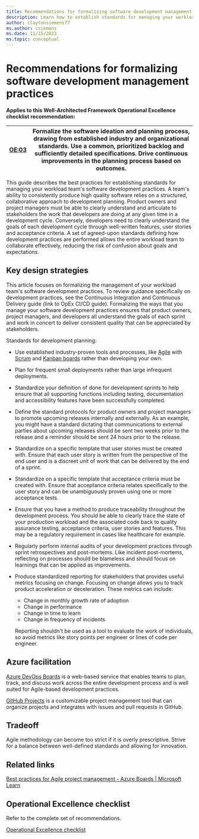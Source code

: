 ```yaml
---
title: Recommendations for formalizing software development management practices
description: Learn how to establish standards for managing your workload team's software development practices.
author: claytonsiemens77
ms.author: csiemens
ms.date: 11/15/2023
ms.topic: conceptual
---
```


# Recommendations for formalizing software development management practices

**Applies to this Well-Architected Framework Operational Excellence checklist recommendation:** 

|[OE:03](checklist.md)| Formalize the software ideation and planning process, drawing from established industry and organizational standards. Use a common, prioritized backlog and sufficiently detailed specifications. Drive continuous improvements in the planning process based on outcomes. | 
|---|---| 

This guide describes the best practices for establishing standards for managing your workload team's software development practices. A team's ability to consistently produce high quality software relies on a structured, collaborative approach to development planning. Product owners and project managers must be able to clearly understand and articulate to stakeholders the work that developers are doing at any given time in a development cycle. Conversely, developers need to clearly understand the goals of each development cycle through well-written features, user stories and acceptance criteria. A set of agreed-upon standards defining how development practices are performed allows the entire workload team to collaborate effectively, reducing the risk of confusion about goals and expectations.

## Key design strategies

This article focuses on formalizing the management of your workload team's software development practices. To review guidance specifically on development practices, see the Continuous Integration and Continuous Delivery guide (link to OpEx CI/CD guide). Formalizing the ways that you manage your software development practices ensures that product owners, project managers, and developers all understand the goals of each sprint and work in concert to deliver consistent quality that can be appreciated by stakeholders.

Standards for development planning:

- Use established industry-proven tools and processes, like [Agile](/devops/plan/what-is-agile-development) with [Scrum](/devops/plan/what-is-scrum) and [Kanban boards](/devops/plan/what-is-kanban) rather than developing your own.

- Plan for frequent small deployments rather than large infrequent deployments. 

- Standardize your definition of done for development sprints to help ensure that all supporting functions including testing, documentation and accessibility features have been successfully completed.

- Define the standard protocols for product owners and project managers to promote upcoming releases internally and externally. As an example, you might have a standard dictating that communications to external parties about upcoming releases should be sent two weeks prior to the release and a reminder should be sent 24 hours prior to the release.

- Standardize on a specific template that user stories must be created with. Ensure that each user story is written from the perspective of the end user and is a discreet unit of work that can be delivered by the end of a sprint.

- Standardize on a specific template that acceptance criteria must be created with. Ensure that acceptance criteria relates specifically to the user story and can be unambiguously proven using one or more acceptance tests.

- Ensure that you have a method to produce traceability throughout the development process. You should be able to clearly trace the state of your production workload and the associated code back to quality assurance testing, acceptance criteria, user stories and features. This may be a regulatory requirement in cases like healthcare for example. 

- Regularly perform internal audits of your development practices through sprint retrospectives and post-mortems. Like incident post-mortems, reflecting on processes should be blameless and should focus on learnings that can be applied as improvements.

- Produce standardized reporting for stakeholders that provides useful metrics focusing on change. Focusing on change allows you to track product acceleration or deceleration. These metrics can include:

  - Change in monthly growth rate of adoption
  - Change in performance
  - Change in time to learn
  - Change in frequency of incidents

  Reporting shouldn't be used as a tool to evaluate the work of individuals, so avoid metrics like story points per engineer or lines of code per engineer. 

## Azure facilitation

[Azure DevOps Boards](/azure/devops/boards/get-started/what-is-azure-boards) is a web-based service that enables teams to plan, track, and discuss work across the entire development process and is well suited for Agile-based development practices.

[GitHub Projects](https://docs.github.com/en/issues/planning-and-tracking-with-projects/learning-about-projects/about-projects) is a customizable project management tool that can organize projects and integrates with issues and pull requests in GitHub. 

## Tradeoff

Agile methodology can become too strict if it is overly prescriptive. Strive for a balance between well-defined standards and allowing for innovation.

## Related links

[Best practices for Agile project management - Azure Boards | Microsoft Learn](/azure/devops/boards/best-practices-agile-project-management)

## Operational Excellence checklist

Refer to the complete set of recommendations. 

[Operational Excellence checklist](checklist.md)